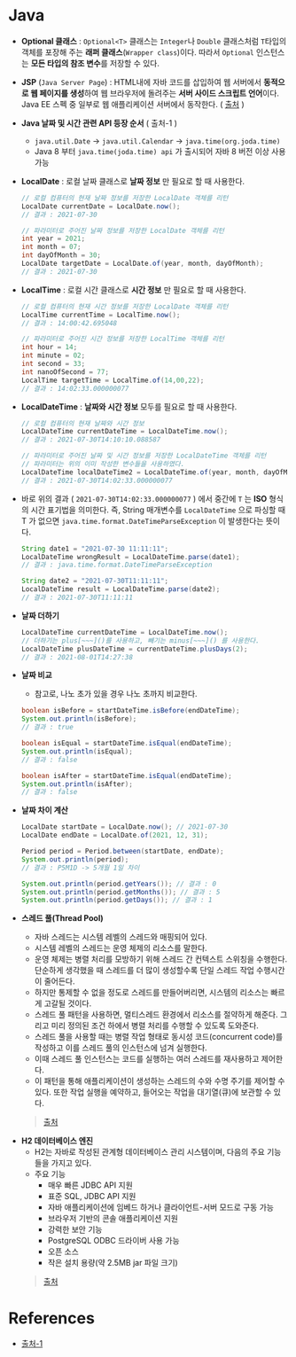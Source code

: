 # Java

- **Optional 클래스** : `Optional<T>` 클래스는 `Integer`나 `Double` 클래스처럼 `T`타입의 객체를 포장해 주는 **래퍼 클래스**(`Wrapper class`)이다. 따라서 `Optional` 인스턴스는 **모든 타입의 참조 변수**를 저장할 수 있다.
- **JSP** (`Java Server Page`) : HTML내에 자바 코드를 삽입하여 웹 서버에서 **동적으로 웹 페이지를 생성**하여 웹 브라우저에 돌려주는 **서버 사이드 스크립트 언어**이다. Java EE 스펙 중 일부로 웹 애플리케이션 서버에서 동작한다. ( [출처](https://ko.wikipedia.org/wiki/%EC%9E%90%EB%B0%94%EC%84%9C%EB%B2%84_%ED%8E%98%EC%9D%B4%EC%A7%80) )

- **Java 날짜 및 시간 관련 API  등장 순서**  ( 출처-1 )

  -  `java.util.Date`  ->  `java.util.Calendar`  ->  `java.time(org.joda.time)`
  -  Java 8 부터  `java.time(joda.time) api` 가 출시되어  자바 8 버전 이상 사용 가능

- **LocalDate** : 로컬 날짜 클래스로 **날짜 정보** 만 필요로 할 때 사용한다.

  ```java
  // 로컬 컴퓨터의 현재 날짜 정보를 저장한 LocalDate 객체를 리턴
  LocalDate currentDate = LocalDate.now();
  // 결과 : 2021-07-30
  
  // 파라미터로 주어진 날짜 정보를 저장한 LocalDate 객체를 리턴
  int year = 2021;
  int month = 07;
  int dayOfMonth = 30;
  LocalDate targetDate = LocalDate.of(year, month, dayOfMonth);
  // 결과 : 2021-07-30
  ```

- **LocalTime** : 로컬 시간 클래스로 **시간 정보** 만 필요로 할 때 사용한다.

  ```java
  // 로컬 컴퓨터의 현재 시간 정보를 저장한 LocalDate 객체를 리턴
  LocalTime currentTime = LocalTime.now();
  // 결과 : 14:00:42.695048
  
  // 파라미터로 주어진 시간 정보를 저장한 LocalTime 객체를 리턴
  int hour = 14;
  int minute = 02;
  int second = 33;
  int nanoOfSecond = 77;
  LocalTime targetTime = LocalTime.of(14,00,22);
  // 결과 : 14:02:33.000000077
  ```

- **LocalDateTime** : **날짜와 시간 정보** 모두를 필요로 할 때 사용한다.

  ```java
  // 로컬 컴퓨터의 현재 날짜와 시간 정보
  LocalDateTime currentDateTime = LocalDateTime.now();
  // 결과 : 2021-07-30T14:10:10.088587
  
  // 파라미터로 주어진 날짜 및 시간 정보를 저장한 LocalDateTime 객체를 리턴
  // 파라미터는 위의 이미 작성한 변수들을 사용하였다.
  LocalDateTime localDateTime2 = LocalDateTime.of(year, month, dayOfMonth, hour, minute, second, nanoOfSecond);
  // 결과 : 2021-07-30T14:02:33.000000077
  ```

- 바로 위의 결과 ( `2021-07-30T14:02:33.000000077` ) 에서  중간에 `T` 는 **ISO** 형식의 시간 표기법을 의미한다. 즉,  String  매개변수를  `LocalDateTime` 으로 파싱할 때  T 가 없으면  `java.time.format.DateTimeParseException` 이  발생한다는 뜻이다.

  ```java
  String date1 = "2021-07-30 11:11:11";
  LocalDateTime wrongResult = LocalDateTime.parse(date1);
  // 결과 : java.time.format.DateTimeParseException
  
  String date2 = "2021-07-30T11:11:11";
  LocalDateTime result = LocalDateTime.parse(date2);
  // 결과 : 2021-07-30T11:11:11
  ```

- **날짜 더하기**

  ```java
  LocalDateTime currentDateTime = LocalDateTime.now();
  // 더하기는 plus[~~~]()를 사용하고, 빼기는 minus[~~~]() 를 사용한다.
  LocalDateTime plusDateTime = currentDateTime.plusDays(2);
  // 결과 : 2021-08-01T14:27:38
  ```

- **날짜 비교**

  - 참고로, 나노 초가 있을 경우 나노 초까지 비교한다.

  ```java
  boolean isBefore = startDateTime.isBefore(endDateTime);
  System.out.println(isBefore);
  // 결과 : true
  
  boolean isEqual = startDateTime.isEqual(endDateTime);
  System.out.println(isEqual);
  // 결과 : false
  
  boolean isAfter = startDateTime.isEqual(endDateTime);
  System.out.println(isAfter);
  // 결과 : false
  ```

- **날짜 차이 계산**

  ```java
  LocalDate startDate = LocalDate.now(); // 2021-07-30
  LocalDate endDate = LocalDate.of(2021, 12, 31);
  
  Period period = Period.between(startDate, endDate);
  System.out.println(period);
  // 결과 : P5M1D -> 5개월 1일 차이
  
  System.out.println(period.getYears()); // 결과 : 0
  System.out.println(period.getMonths()); // 결과 : 5
  System.out.println(period.getDays()); // 결과 : 1
  ```

- **스레드 풀(Thread Pool)**
  - 자바 스레드는 시스템 레벨의 스레드와 매핑되어 있다. 
  - 시스템 레벨의 스레드는 운영 체제의 리소스를 말한다. 
  - 운영 체제는 병렬 처리를 모방하기 위해 스레드 간 컨텍스트 스위칭을 수행한다. 단순하게 생각했을 때 스레드를 더 많이 생성할수록 단일 스레드 작업 수행시간이 줄어든다.
  - 하지만 통제할 수 없을 정도로 스레드를 만들어버리면, 시스템의 리소스는 빠르게 고갈될 것이다.
  - 스레드 풀 패턴을 사용하면, 멀티스레드 환경에서 리소스를 절약하게 해준다. 그리고 미리 정의된 조건 하에서 병렬 처리를 수행할 수 있도록 도와준다.
  - 스레드 풀을 사용할 때는 병렬 작업 형태로 동시성 코드(concurrent code)를 작성하고 이를 스레드 풀의 인스턴스에 넘겨 실행한다. 
  - 이때 스레드 풀 인스턴스는 코드를 실행하는 여러 스레드를 재사용하고 제어한다.
  - 이 패턴을 통해 애플리케이션이 생성하는 스레드의 수와 수명 주기를 제어할 수 있다. 또한 작업 실행을 예약하고, 들어오는 작업을 대기열(큐)에 보관할 수 있다.
  > [출처](https://www.baeldung.com/thread-pool-java-and-guava)

* **H2 데이터베이스 엔진**
  * H2는 자바로 작성된 관계형 데이터베이스 관리 시스템이며, 다음의 주요 기능들을 가지고 있다.
  * 주요 기능
    * 매우 빠른 JDBC API 지원
    * 표준 SQL, JDBC API 지원
    * 자바 애플리케이션에 임베드 하거나 클라이언트-서버 모드로 구동 가능
    * 브라우저 기반의 콘솔 애플리케이션 지원
    * 강력한 보안 기능
    * PostgreSQL ODBC 드라이버 사용 가능
    * 오픈 소스
    * 작은 설치 용량(약 2.5MB jar 파일 크기)
  > [출처](http://www.h2database.com/html/features.html#connection_modes)




# References

- [출처-1](https://java119.tistory.com/52)
